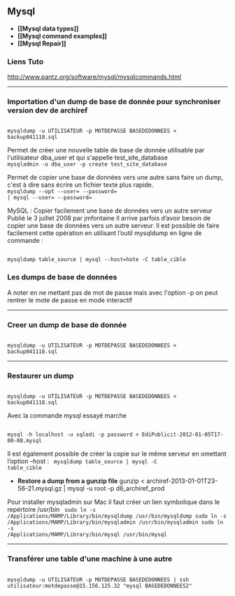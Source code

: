 ## Mysql

* **[[Mysql data types]]**
* **[[Mysql command examples]]**
* **[[Mysql Repair]]**

### Liens Tuto 
http://www.pantz.org/software/mysql/mysqlcommands.html 


***

### Importation d'un dump de base de donnée pour synchroniser version dev de archiref

<code>
mysqldump -u UTILISATEUR -p MOTDEPASSE BASEDEDONNEES < backup041118.sql
</code>



Permet de créer une nouvelle table de base de donnée utilisable par l'utilisateur dba_user et qui s'appelle test_site_database 
<code>
mysqladmin -u dba_user -p create test_site_database 
</code>

Permet de copier une base de données vers une autre sans faire un dump, c'est à dire sans écrire un fichier texte plus rapide. 
<code>
mysqldump --opt --user=<user> --password=<password> <original database> | mysql --user=<user> --password=<password> <new database>
</code>

MySQL : Copier facilement une base de données vers un autre serveur
Publié le 3 juillet 2008 par jmfontaine
Il arrive parfois d’avoir besoin de copier une base de données vers un autre serveur. Il est possible de faire facilement cette opération en utilisant l’outil mysqldump en ligne de commande :

<code>
mysqldump table_source | mysql --host=hote -C table_cible
</code>

<h3>Les dumps de base de données</h3>
A noter en ne mettant pas de mot de passe mais avec l'option -p on peut rentrer le mote de passe en mode interactif

***

### Creer un dump de base de donnée
<code>
mysqldump -u UTILISATEUR -p MOTDEPASSE BASEDEDONNEES > backup041118.sql
</code>

***

### Restaurer un dump  
<code>
mysqldump -u UTILISATEUR -p MOTDEPASSE BASEDEDONNEES < backup041118.sql
</code>

Avec la commande mysql essayé marche
 
<code>
mysql -h localhost -u sqledi -p password < EdiPublicit-2012-01-05T17-00-08.mysql
</code>


Il est également possible de créer la copie sur le même serveur en omettant l’option –host :
<code>
mysqldump table_source | mysql -C table_cible
</code>

* **Restore a dump from a gunzip file**
gunzip < archiref-2013-01-01T23-56-21.mysql.gz | mysql -u root -p d6_archiref_prod

Pour installer mysqladmin sur Mac il faut créer un lien symbolique dans le repértoire  /usr/bin
<code>
sudo  ln -s /Applications/MAMP/Library/bin/mysqldump /usr/bin/mysqldump
sudo  ln -s /Applications/MAMP/Library/bin/mysqladmin /usr/bin/mysqladmin
sudo ln -s /Applications/MAMP/Library/bin/mysql /usr/bin/mysql 
</code>

***

### Transférer une table d'une machine à une autre
<code>
mysqldump -u UTILISATEUR -p MOTDEPASSE BASEDEDONNEES | ssh utilisateur:motdepasse@15.156.125.32 "mysql BASEDEDONNEES2"
</code>
